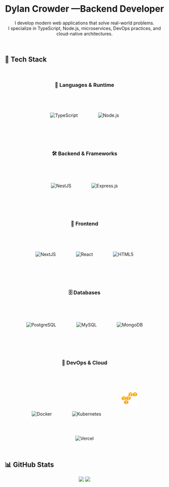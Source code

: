 <h1 align="center">Dylan Crowder —Backend Developer</h1>

<p align="center">
I develop modern web applications that solve real-world problems.<br />
I specialize in TypeScript, Node.js, microservices, DevOps practices, and cloud-native architectures.
</p>

<br />

## 🚀 Tech Stack

<br>

<h3 align="center">🧠 Languages & Runtime</h3>
<br>
<p align="center">
  <img src="https://profilinator.rishav.dev/skills-assets/typescript-original.svg" alt="TypeScript" height="50" style="margin:30px"/>
  <img src="https://profilinator.rishav.dev/skills-assets/nodejs-original-wordmark.svg" alt="Node.js" height="50" style="margin:30px"/>
</p>

<br><br>

<h3 align="center">🛠 Backend & Frameworks</h3>
<br>
<p align="center">
  <img src="https://nestjs.com/img/logo-small.svg" alt="NestJS" height="50" style="margin:30px"/>
  <img src="https://profilinator.rishav.dev/skills-assets/express-original-wordmark.svg" alt="Express.js" height="50" style="margin:30px"/>
</p>

<br><br>

<h3 align="center">🎨 Frontend</h3>
<br>
<p align="center">
  <img src="https://profilinator.rishav.dev/skills-assets/nextjs.png" alt="NextJS" height="50" style="margin:30px"/>
  <img src="https://profilinator.rishav.dev/skills-assets/react-original-wordmark.svg" alt="React" height="50" style="margin:30px"/>
  <img src="https://profilinator.rishav.dev/skills-assets/html5-original-wordmark.svg" alt="HTML5" height="50" style="margin:30px"/>
</p>

<br><br>

<h3 align="center">🗄 Databases</h3>
<br>
<p align="center">
  <img src="https://profilinator.rishav.dev/skills-assets/postgresql-original-wordmark.svg" alt="PostgreSQL" height="50" style="margin:30px"/>
  <img src="https://profilinator.rishav.dev/skills-assets/mysql-original-wordmark.svg" alt="MySQL" height="50" style="margin:30px"/>
  <img src="https://profilinator.rishav.dev/skills-assets/mongodb-original-wordmark.svg" alt="MongoDB" height="50" style="margin:30px"/>
</p>

<br><br>

<h3 align="center">🚢 DevOps & Cloud</h3>
<br>
<p align="center">
  <img src="https://profilinator.rishav.dev/skills-assets/docker-original-wordmark.svg" alt="Docker" height="50" style="margin:30px"/>
  <img src="https://profilinator.rishav.dev/skills-assets/kubernetes-icon.svg" alt="Kubernetes" height="50" style="margin:30px"/>
  <img src="https://raw.githubusercontent.com/devicons/devicon/master/icons/amazonwebservices/amazonwebservices-original.svg" alt="AWS" height="50" style="margin:30px"/>
  <img src="https://cdn.worldvectorlogo.com/logos/vercel.svg" alt="Vercel" height="50" style="margin:30px"/>
</p>


## 📊 GitHub Stats

<p align="center">
  <img src="https://github-readme-stats.vercel.app/api?username=dylancrowder&show_icons=true&theme=tokyonight" height="180"/>
  <img src="https://github-readme-stats.vercel.app/api/top-langs/?username=dylancrowder&layout=compact&theme=tokyonight" height="180"/>
</p>
